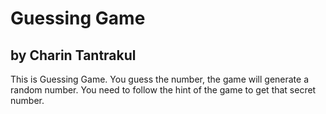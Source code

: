 # Guessing Game
## by Charin Tantrakul

This is Guessing Game.
You guess the number, the game will generate a random number.
You need to follow the hint of the game to get that secret number.
